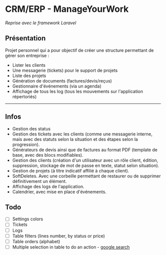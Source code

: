 # CRM/ERP - ManageYourWork

*Reprise avec le framework Laravel*

## Présentation

Projet personnel qui a pour objectif de créer une structure permettant de gérer son entreprise :
* Lister les clients
* Une messagerie (tickets) pour le support de projets
* Liste des projets
* Génération de documents (factures/devis/reçus)
* Gestionnaire d'événements (via un agenda)
* Affichage de tous les log (tous les mouvements sur l'application répertoriés)

------------------------------------------

## Infos

* Gestion des status
* Gestion des tickets avec les clients (comme une messagerie interne, mais avec des statuts selon la situation et des étapes selon la progression).
* Générateurs de devis ainsi que de factures au format PDF (template de base, avec des blocs modifiables).
* Gestion des clients (création d'un utilisateur avec un rôle client, édition, suppression, stockage de mot de passe en texte, statut selon situation).
* Gestion de projets (à titre indicatif affilié à chaque client).
* SoftDeletes. Avec une corbeille permettant de restaurer ou de supprimer définitivement un élément.
* Affichage des logs de l'application.
* Calendrier, avec mise en place d'événements.

## Todo

- [ ] Settings colors
- [ ] Tickets
- [ ] Logs
- [ ] Table filters (lines number, by status or price)
- [ ] Table orders (alphabet)
- [ ] Multiple selection in table to do an action - [google search](https://www.google.com/search?client=firefox-b-e&sxsrf=ALeKk022PrRiKw5He8EohHca_CY5FJ7ogw%3A1586789296767&ei=sHuUXvDALqmajLsPk5-98AY&q=laravel+checkbox+table&oq=laravel+checkbox+table&gs_lcp=CgZwc3ktYWIQAzIGCAAQFhAeOgQIABBHOgQIIxAnOgYIIxAnEBM6BQgAEIMBOgQIABBDOgIIADoHCAAQFBCHAjoFCAAQywFKKwgXEicwZzkxZzIwNGcxMDNnOTNnOThnODdnODFnODRnOTBnOTNnOTFnNTlKHQgYEhkwZzFnMWcxZzFnMWcxZzFnMWcxZzVnNWc1UNrGAViv4AFg4uQBaABwAngAgAHCAYgBnQ-SAQQyMC4ymAEAoAEBqgEHZ3dzLXdpeg&sclient=psy-ab&ved=0ahUKEwjw2Pfi0uXoAhUpDWMBHZNPD24Q4dUDCAs&uact=5)
